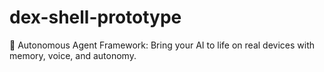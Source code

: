 # dex-shell-prototype
🐲 Autonomous Agent Framework: Bring your AI to life on real devices with memory, voice, and autonomy.

